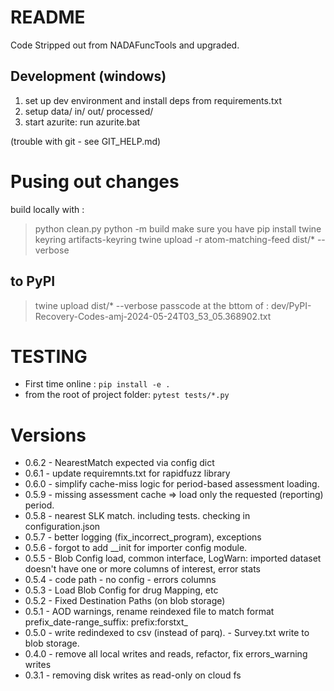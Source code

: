 
# README

Code Stripped out from NADAFuncTools and upgraded.

## Development (windows)

1. set up dev environment and install deps from requirements.txt
2. setup data/ in/ out/ processed/
3. start azurite: run azurite.bat

(trouble with git - see GIT_HELP.md)

# Pusing out changes

build locally with :
> python clean.py
> python -m build
make sure you have pip install twine  keyring artifacts-keyring
> twine upload -r atom-matching-feed dist/* --verbose

## to PyPI

> twine upload dist/* --verbose
passcode at the bttom of : 
    dev/PyPI-Recovery-Codes-amj-2024-05-24T03_53_05.368902.txt

# TESTING

- First time online : `pip install -e .`
- from the root of project folder: `pytest tests/*.py`

# Versions
- 0.6.2 - NearestMatch expected via config dict
- 0.6.1 - update requiremnts.txt for rapidfuzz library
- 0.6.0 - simplify cache-miss logic for period-based assessment loading.
- 0.5.9 - missing assessment cache => load only the requested (reporting) period.
- 0.5.8 - nearest SLK match. including tests. checking in configuration.json
- 0.5.7 - better logging (fix_incorrect_program), exceptions
- 0.5.6 - forgot to add __init for importer config module.
- 0.5.5 - Blob Config load, common interface, LogWarn: imported dataset doesn't have one or more columns of interest, error stats
- 0.5.4 - code path - no config - errors columns
- 0.5.3 - Load Blob Config for drug Mapping, etc
- 0.5.2 - Fixed Destination Paths (on blob storage)
- 0.5.1 - AOD warnings, rename reindexed file to match format prefix_date-range_suffix: prefix:forstxt_
- 0.5.0 - write redindexed to csv (instead of parq).
         - Survey.txt write to blob storage.
- 0.4.0 - remove all local writes and reads, refactor, fix errors_warning writes
- 0.3.1 - removing disk writes as read-only on cloud fs
